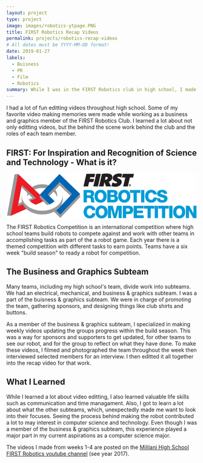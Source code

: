 ```yaml
---
layout: project
type: project
image: images/robotics-ytpage.PNG
title: FIRST Robotics Recap Videos
permalink: projects/robotics-recap-videos
# All dates must be YYYY-MM-DD format!
date: 2019-01-27
labels:
  - Buisness
  - PR
  - Film
  - Robotics
summary: While I was in the FIRST Robotics club in high school, I made a video each week in which I recorded the team's progress and interviewed members.
---
```


I had a lot of fun editting videos throughout high school. Some of my favorite video making memories were made while working as a business and graphics member of the FIRST Robotics Club. I learned a lot about not only editting videos, but the behind the scene work behind the club and the roles of each team member.

## FIRST: For Inspiration and Recognition of Science and Technology - What is it?

<div class="ui small rounded images" align="center">
  <img align="center" width="500" src="../images/FIRSTRobotics_icon.jpg">
</div>

The FIRST Robotics Competition is an international competition where high school teams build robots to compete against and work with other teams in accomplishing tasks as part of the a robot game. Each year there is a themed competition with different tasks to earn points. Teams have a six week "build season" to ready a robot for competition.

## The Business and Graphics Subteam

Many teams, including my high school's team, divide work into subteams. We had an electrical, mechanical, and business & graphics subteam. I was a part of the buisness & graphics subteam. We were in charge of promoting the team, gathering sponsors, and designing things like club shirts and buttons.

As a member of the business & graphics subteam, I specialized in making weekly videos updating the groups progress within the build season. This was a way for sponsors and supporters to get updated, for other teams to see our robot, and for the group to reflect on what they have done. To make these videos, I filmed and photographed the team throughout the week then interviewed selected members for an interview. I then editted it all together into the recap video for that work.

## What I Learned

While I learned a lot about video editting, I also learned valuable life skills such as communication and time managament. Also, I got to learn a lot about what the other subteams, which, unexpectedly made me want to look into their focuses. Seeing the process behind making the robot contributed a lot to may interest in computer science and technology. Even though I was a member of the business & graphics subteam, this experience played a major part in my current aspirations as a computer science major.


The videos I made from weeks 1-4 are posted on the [Mililani High School FIRST Robotics youtube channel](https://www.youtube.com/channel/UCKUNAIHfXGYSQ8OW1hS0PJw/videos) (see year 2017).

